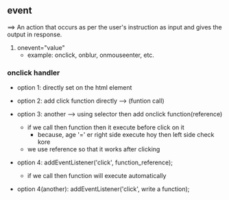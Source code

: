 ## event
==> An action that occurs as per the user's instruction as input and gives the output in response.

1. onevent="value"
    - example: onclick, onblur, onmouseenter, etc.


### onclick handler
- option 1: directly set on the html element
- option 2: add click function directly --> (funtion call)

- option 3: another --> using selector then add onclick function(reference)

    - if we call then function then it execute before click on it
        - because, age '=' er right side execute hoy then left side check kore
    - we use reference so that it works after clicking

- option 4: addEventListener('click', function_reference);
    - if we call then function will execute automatically

- option 4(another): addEventListener('click', write a function);